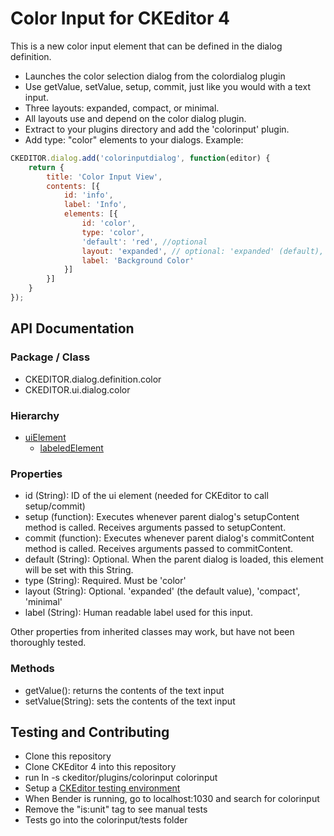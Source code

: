# Color Input for CKEditor 4

This is a new color input element that can be defined in the dialog definition.

*  Launches the color selection dialog from the colordialog plugin
*  Use getValue, setValue, setup, commit, just like you would with a text input.
*  Three layouts: expanded, compact, or minimal.
*  All layouts use and depend on the color dialog plugin.
*  Extract to your plugins directory and add the 'colorinput' plugin.
*  Add type: "color" elements to your dialogs. Example:

```javascript
CKEDITOR.dialog.add('colorinputdialog', function(editor) {
    return {
        title: 'Color Input View',
        contents: [{
            id: 'info',
            label: 'Info',
            elements: [{
                id: 'color',
                type: 'color',
                'default': 'red', //optional
                layout: 'expanded', // optional: 'expanded' (default), 'compact', or 'minimal'
                label: 'Background Color'
            }]
        }]
    }
});
```

## API Documentation

### Package / Class

* CKEDITOR.dialog.definition.color
* CKEDITOR.ui.dialog.color

### Hierarchy

- [uiElement](https://ckeditor.com/docs/ckeditor4/latest/api/CKEDITOR_dialog_definition_uiElement.html)
  - [labeledElement](https://ckeditor.com/docs/ckeditor4/latest/api/CKEDITOR_dialog_definition_labeledElement.html)

### Properties

* id (String): ID of the ui element (needed for CKEditor to call setup/commit)
* setup (function): Executes whenever parent dialog's setupContent method is called. Receives arguments passed to setupContent.
* commit (function): Executes whenever parent dialog's commitContent method is called. Receives arguments passed to commitContent.
* default (String): Optional. When the parent dialog is loaded, this element will be set with this String.
* type (String): Required. Must be 'color'
* layout (String): Optional. 'expanded' (the default value), 'compact', 'minimal'
* label (String): Human readable label used for this input.

Other properties from inherited classes may work, but have not been thoroughly tested.

### Methods

* getValue(): returns the contents of the text input
* setValue(String): sets the contents of the text input

## Testing and Contributing

* Clone this repository
* Clone CKEditor 4 into this repository
* run ln -s ckeditor/plugins/colorinput colorinput
* Setup a [CKEditor testing environment](https://ckeditor.com/docs/ckeditor4/latest/guide/dev_tests.html)
* When Bender is running, go to localhost:1030 and search for colorinput
* Remove the "is:unit" tag to see manual tests
* Tests go into the colorinput/tests folder